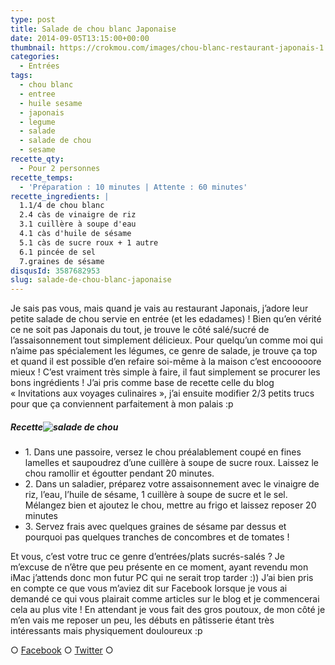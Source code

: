 ```yaml
---
type: post
title: Salade de chou blanc Japonaise
date: 2014-09-05T13:15:00+00:00
thumbnail: https://crokmou.com/images/chou-blanc-restaurant-japonais-1.jpg
categories:
  - Entrées
tags:
  - chou blanc
  - entree
  - huile sesame
  - japonais
  - legume
  - salade
  - salade de chou
  - sesame
recette_qty:
  - Pour 2 personnes
recette_temps:
  - 'Préparation : 10 minutes | Attente : 60 minutes'
recette_ingredients: |
  1.1/4 de chou blanc
  2.4 càs de vinaigre de riz
  3.1 cuillère à soupe d'eau
  4.1 càs d'huile de sésame
  5.1 càs de sucre roux + 1 autre
  6.1 pincée de sel
  7.graines de sésame
disqusId: 3587682953
slug: salade-de-chou-blanc-japonaise
---
```


Je sais pas vous, mais quand je vais au restaurant Japonais, j’adore leur petite salade de chou servie en entrée (et les edadames) ! Bien qu’en vérité ce ne soit pas Japonais du tout, je trouve le côté salé/sucré de l’assaisonnement tout simplement délicieux. Pour quelqu’un comme moi qui n’aime pas spécialement les légumes, ce genre de salade, je trouve ça top et quand il est possible d’en refaire soi-même à la maison c’est encooooore mieux ! C’est vraiment très simple à faire, il faut simplement se procurer les bons ingrédients ! J’ai pris comme base de recette celle du blog « Invitations aux voyages culinaires », j’ai ensuite modifier 2/3 petits trucs pour que ça conviennent parfaitement à mon palais :p

##### Recette![salade de chou](http://gbre.cepegra-labs.be/crokmou/wp-content/uploads/2014/09/chou-blanc-restaurant-japonais-300x200.jpg)

* 1\. Dans une passoire, versez le chou préalablement coupé en fines lamelles et saupoudrez d’une cuillère à soupe de sucre roux. Laissez le chou ramollir et égoutter pendant 20 minutes.
* 2\. Dans un saladier, préparez votre assaisonnement avec le vinaigre de riz, l’eau, l’huile de sésame, 1 cuillère à soupe de sucre et le sel. Mélangez bien et ajoutez le chou, mettre au frigo et laissez reposer 20 minutes
* 3\. Servez frais avec quelques graines de sésame par dessus et pourquoi pas quelques tranches de concombres et de tomates !

Et vous, c’est votre truc ce genre d’entrées/plats sucrés-salés ? Je m’excuse de n’être que peu présente en ce moment, ayant revendu mon iMac j’attends donc mon futur PC qui ne serait trop tarder :)) J’ai bien pris en compte ce que vous m’aviez dit sur Facebook lorsque je vous ai demandé ce qui vous plairait comme articles sur le blog et je commencerai cela au plus vite ! En attendant je vous fait des gros poutoux, de mon côté je m’en vais me reposer un peu, les débuts en pâtisserie étant très intéressants mais physiquement douloureux :p

○ [Facebook](https://www.facebook.com/crokmou.blog) ○ [Twitter](https://twitter.com/Crokmou) ○